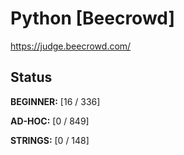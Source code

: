 # Python [Beecrowd]

https://judge.beecrowd.com/

## Status

**BEGINNER:** [16 / 336]

**AD-HOC:** [0 / 849]

**STRINGS:** [0 / 148]

